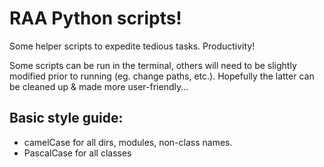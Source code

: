 # RAA Python scripts!
Some helper scripts to expedite tedious tasks. Productivity!

Some scripts can be run in the terminal, others will need to be slightly modified prior to running (eg. change paths, etc.).
Hopefully the latter can be cleaned up & made more user-friendly...

## Basic style guide:
* camelCase for all dirs, modules, non-class names.
* PascalCase for all classes

